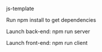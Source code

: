 js-template

Run npm install to get dependencies

Launch back-end: npm run server

Launch front-end: npm run client

